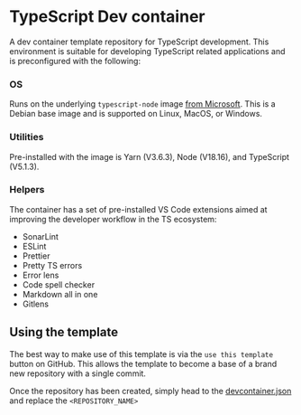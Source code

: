 # TypeScript Dev container

A dev container template repository for TypeScript development. This environment is suitable for developing TypeScript related applications and is preconfigured with the following:

### OS

Runs on the underlying `typescript-node` image [from Microsoft](https://github.com/devcontainers/images/tree/main/src/typescript-node). This is a Debian base image and is supported on Linux, MacOS, or Windows.

### Utilities

Pre-installed with the image is Yarn (V3.6.3), Node (V18.16), and TypeScript (V5.1.3).

### Helpers

The container has a set of pre-installed VS Code extensions aimed at improving the developer workflow in the TS ecosystem:

- SonarLint
- ESLint
- Prettier
- Pretty TS errors
- Error lens
- Code spell checker
- Markdown all in one
- Gitlens

## Using the template

The best way to make use of this template is via the `use this template` button on GitHub. This allows the template to become a base of a brand new repository with a single commit.

Once the repository has been created, simply head to the [devcontainer.json](./.devcontainer.json) and replace the `<REPOSITORY_NAME>`